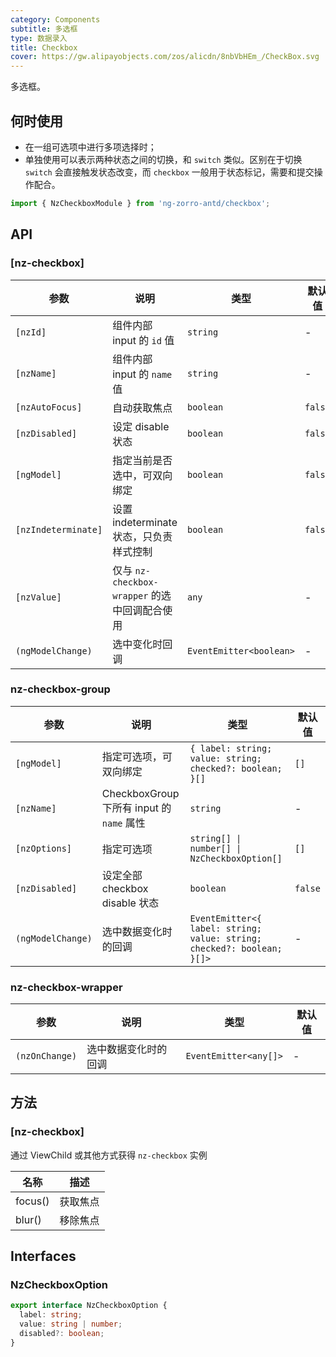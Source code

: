 ```yaml
---
category: Components
subtitle: 多选框
type: 数据录入
title: Checkbox
cover: https://gw.alipayobjects.com/zos/alicdn/8nbVbHEm_/CheckBox.svg
---
```


多选框。

## 何时使用

- 在一组可选项中进行多项选择时；
- 单独使用可以表示两种状态之间的切换，和 `switch` 类似。区别在于切换 `switch` 会直接触发状态改变，而 `checkbox` 一般用于状态标记，需要和提交操作配合。

```ts
import { NzCheckboxModule } from 'ng-zorro-antd/checkbox';
```

## API

### [nz-checkbox]

| 参数                | 说明                                          | 类型                    | 默认值  |
| ------------------- | --------------------------------------------- | ----------------------- | ------- |
| `[nzId]`            | 组件内部 input 的 `id` 值                     | `string`                | -       |
| `[nzName]`          | 组件内部 input 的 `name` 值                   | `string`                | -       |
| `[nzAutoFocus]`     | 自动获取焦点                                  | `boolean`               | `false` |
| `[nzDisabled]`      | 设定 disable 状态                             | `boolean`               | `false` |
| `[ngModel]`         | 指定当前是否选中，可双向绑定                  | `boolean`               | `false` |
| `[nzIndeterminate]` | 设置 indeterminate 状态，只负责样式控制       | `boolean`               | `false` |
| `[nzValue]`         | 仅与 `nz-checkbox-wrapper` 的选中回调配合使用 | `any`                   | -       |
| `(ngModelChange)`   | 选中变化时回调                                | `EventEmitter<boolean>` | -       |

### nz-checkbox-group

| 参数              | 说明                                      | 类型                                                                   | 默认值  |
| ----------------- | ----------------------------------------- | ---------------------------------------------------------------------- | ------- |
| `[ngModel]`       | 指定可选项，可双向绑定                    | `{ label: string; value: string; checked?: boolean; }[]`               | `[]`    |
| `[nzName]`        | CheckboxGroup 下所有 input 的 `name` 属性 | `string`                                                               | -       |
| `[nzOptions]`     | 指定可选项                                | `string[] \| number[] \| NzCheckboxOption[]`                           | `[]`    |
| `[nzDisabled]`    | 设定全部 checkbox disable 状态            | `boolean`                                                              | `false` |
| `(ngModelChange)` | 选中数据变化时的回调                      | `EventEmitter<{ label: string; value: string; checked?: boolean; }[]>` | -       |

### nz-checkbox-wrapper

| 参数           | 说明                 | 类型                  | 默认值 |
| -------------- | -------------------- | --------------------- | ------ |
| `(nzOnChange)` | 选中数据变化时的回调 | `EventEmitter<any[]>` | -      |

## 方法

### [nz-checkbox]

通过 ViewChild 或其他方式获得 `nz-checkbox` 实例

| 名称    | 描述     |
| ------- | -------- |
| focus() | 获取焦点 |
| blur()  | 移除焦点 |

## Interfaces

### NzCheckboxOption

```ts
export interface NzCheckboxOption {
  label: string;
  value: string | number;
  disabled?: boolean;
}
```
